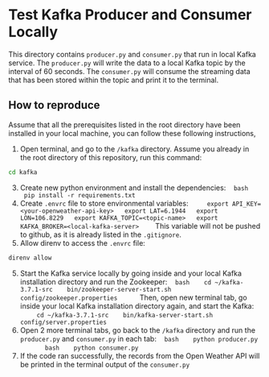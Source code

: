 # Test Kafka Producer and Consumer Locally
This directory contains `producer.py` and `consumer.py` that run in local Kafka service. The `producer.py` will write the data to a local Kafka topic by the interval of 60 seconds. The `consumer.py` will consume the streaming data that has been stored within the topic and print it to the terminal.

## How to reproduce
Assume that all the prerequisites listed in the root directory have been installed in your local machine, you can follow these following instructions,
1. Open terminal, and go to the `/kafka` directory. Assume you already in the root directory of this repository, run this command:
```bash
cd kafka
```
   
3. Create new python environment and install the dependencies:
   ```bash
   pip install -r requirements.txt
   ```
4. Create `.envrc` file to store environmental variables:
   ```
  export API_KEY=<your-openweather-api-key>
  export LAT=6.1944
  export LON=106.8229
  export KAFKA_TOPIC=<topic-name>
  export KAFKA_BROKER=<local-kafka-server>
   ```
This variable will not be pushed to github, as it is already listed in the `.gitignore`.
5. Allow direnv to access the `.envrc` file:
```bash
direnv allow
```
5. Start the Kafka service locally by going inside and your local Kafka installation directory and run the Zookeeper:
   ```bash
   cd ~/kafka-3.7.1-src
   bin/zookeeper-server-start.sh config/zookeeper.properties
   ```
   Then, open new terminal tab, go inside your local Kafka installation directory again, and start the Kafka:
   ```
   cd ~/kafka-3.7.1-src
   bin/kafka-server-start.sh config/server.properties
   ```
6. Open 2 more terminal tabs, go back to the `/kafka` directory and run the `producer.py` and `consumer.py` in each tab:
   ```bash
   python producer.py
   ```
      ```bash
   python consumer.py
   ```
7. If the code ran successfully, the records from the Open Weather API will be printed in the terminal output of the `consumer.py`
